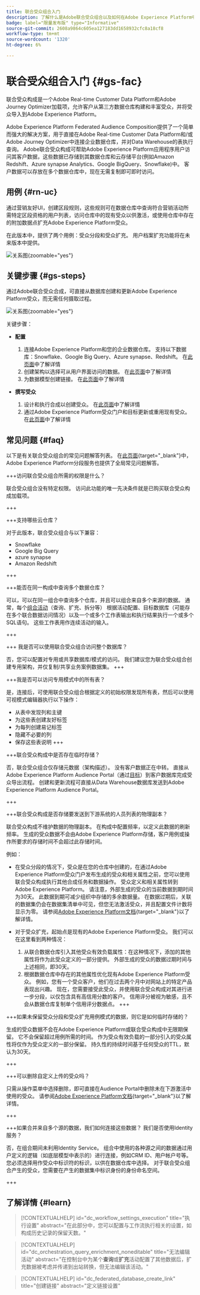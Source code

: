 ```yaml
---
title: 联合受众组合入门
description: 了解什么是Adobe联合受众组合以及如何在Adobe Experience Platform中使用它
badge: label="限量发布版" type="Informative"
source-git-commit: 2608a9864c605ea127183dd1658932cfc8a18cf8
workflow-type: tm+mt
source-wordcount: '1320'
ht-degree: 6%

---
```



# 联合受众组合入门 {#gs-fac}

联合受众构成是一个Adobe Real-time Customer Data Platform和Adobe Journey Optimizer加载项，允许客户从第三方数据仓库构建和丰富受众，并将受众导入到Adobe Experience Platform。

Adobe Experience Platform Federated Audience Composition提供了一个简单而强大的解决方案，用于直接在Adobe Real-time Customer Data Platform和/或Adobe Journey Optimizer中连接企业数据仓库，并对Data Warehouse的表执行查询。 Adobe联合受众构成可帮助Adobe Experience Platform应用程序用户访问其客户数据，这些数据已存储到其数据仓库和云存储平台(例如Amazon Redshift、Azure synapse Analytics、Google BigQuery、Snowflake)中。 客户数据可以存放在多个数据仓库中，现在无需复制即可即时访问。


## 用例 {#rn-uc}

通过营销友好UI，创建区段规则，这些规则可在数据仓库中查询符合营销活动所需特定区段资格的用户列表，访问仓库中的现有受众以供激活，或使用仓库中存在的附加数据点扩充Adobe Experience Platform受众。

在此版本中，提供了两个用例：受众分段和受众扩充。 用户档案扩充功能将在未来版本中提供。

![关系图](assets/fac-use-cases.png){zoomable="yes"}

## 关键步骤 {#gs-steps}

通过Adobe联合受众合成，可直接从数据库创建和更新Adobe Experience Platform受众，而无需任何摄取过程。

![关系图](assets/steps-diagram.png){zoomable="yes"}

关键步骤：

* **配置**

   1. 连接Adobe Experience Platform和您的企业数据仓库。
支持以下数据库：Snowflake、Google Big Query、Azure synapse、Redshift。
在[此页面](../connections/federated-db.md)中了解详情
   1. 创建架构以选择可从用户界面访问的数据。
在[此页面](../customer/schemas.md)中了解详情
   1. 为数据模型创建链接。
在[此页面](../data-management/gs-models.md)中了解详情

* **撰写受众**

   1. 设计和执行合成以创建受众。
在[此页面](../compositions/gs-compositions.md)中了解详情
   1. 通过Adobe Experience Platform受众门户和目标更新或重用现有受众。
在[此页面](../connections/destinations.md)中了解详情

## 常见问题 {#faq}

以下是有关联合受众组合的常见问题解答列表。 在[此页面](https://experienceleague.adobe.com/en/docs/experience-platform/segmentation/faq){target="_blank"}中，Adobe Experience Platform分段服务也提供了全局常见问题解答。


+++访问联合受众组合所需的权限是什么？

联合受众组合没有特定权限。 访问此功能的唯一先决条件就是已购买联合受众构成加载项。

+++

+++支持哪些云仓库？

对于此版本，联合受众组合与以下兼容：

* Snowflake
* Google Big Query
* azure synapse
* Amazon Redshift

+++


+++能否在同一构成中查询多个数据仓库？

可以，可以在同一组合中查询多个仓库，并且可以组合来自多个来源的数据。  通常，每个[组合活动](../compositions/orchestrate-activities.md)（查询、扩充、拆分等） 根据活动配置、目标数据库（可能存在多个联合数据访问情况）以及一个或多个工作表输出和执行结果执行一个或多个SQL语句。 这些工作表用作连续活动的输入。

+++

+++ 我是否可以使用联合受众组合访问整个数据库？

否，您可以配置对专用或共享数据库/模式的访问。 我们建议您为联合受众组合创建专用架构，并仅复制/共享业务案例数据集。
+++



+++我是否可以访问专用模式中的所有表？

是，连接后，可使用联合受众组合根据定义的初始权限发现所有表，然后可以使用可视模式编辑器执行以下操作：

* 从表中发现列和主键
* 为这些表创建友好标签
* 为每列创建易记标签
* 隐藏不必要的列
* 保存这些表说明
+++


+++联合受众构成中是否存在临时存储？

否，联合受众组合仅存储元数据（架构描述）。 没有客户数据正在中转。 直接从Adobe Experience Platform Audience Portal（通过[目标](../connections/destinations.md)）到客户数据库完成受众导出流程。 创建和更新流程可直接从Data Warehouse数据库发送到Adobe Experience Platform Audience Portal。

+++

+++联合受众构成是否存储要发送到下游系统的人员列表的物理副本？

联合受众构成不维护数据的物理副本。 在构成中配置频率，以定义此数据的刷新频率。 生成的受众数据不会由Adobe Experience Platform存储，客户用例或操作所要求的存储时间不会超过此存储时间。

例如：

* 在受众分段的情况下，受众是在您的仓库中创建的，在通过Adobe Experience Platform受众门户发布生成的受众和相关属性之前，您可以使用联合受众构成执行其他合成任务和数据操作。 受众定义和相关属性转到Adobe Experience Platform。
请注意，外部生成的受众的当前数据到期时间为30天。 此数据到期可减少组织中存储的多余数据量。 在数据过期后，关联的数据集仍会在数据集清单中可见，但您无法激活受众，并且配置文件计数将显示为零。 请参阅[Adobe Experience Platform文档](https://experienceleague.adobe.com/en/docs/experience-platform/segmentation/faq#how-long-do-externally-generated-audiences-last-for){target="_blank"}以了解详情。

* 对于受众扩充，起始点是现有的Adobe Experience Platform受众。 我们可以在这里看到两种情况：
   1. 从联合数据仓库引入其他受众有效负载属性：在这种情况下，添加的其他属性将作为此受众定义的一部分提供。 外部生成的受众的数据过期时间与上述相同，即30天。
   1. 根据数据仓库中存在的其他属性优化现有Adobe Experience Platform受众。 例如，您有一个受众客户，他们在过去两个月中对网站上的特定产品表现出兴趣。 现在，您需要接受此受众，并使用联合受众构成对其进行进一步分段，以仅包含具有高信用分数的客户。 信用评分被视为敏感，且不会从数据仓库复制单个信用评分数据点。
+++

+++如果未保留受众分段和受众扩充用例模式的数据，则它是如何临时存储的？

生成的受众数据不会在Adobe Experience Platform或联合受众构成中无限期保留。 它不会保留超过用例所需的时间。 作为受众有效负载的一部分引入的受众属性将仅作为受众定义的一部分保留。 持久性的持续时间基于任何受众的TTL，默认为30天。

+++

+++可以删除自定义上传的受众吗？

只需从操作菜单中选择删除，即可直接在Audience Portal中删除未在下游激活中使用的受众。 请参阅[Adobe Experience Platform文档](https://experienceleague.adobe.com/en/docs/experience-platform/segmentation/faq#how-do-i-put-an-audience-in-the-deleted-state){target="_blank"}以了解详情。

+++

+++如果合并来自多个源的数据，我们如何连接这些数据？ 我们是否使用Identity服务？

否，在组合期间未利用Identity Service。 组合中使用的各种源之间的数据通过用户定义的逻辑（如底层模型中表示的）进行连接，例如CRM ID、用户帐户号等。 您必须选择用作受众中标识符的标识，以供在数据仓库中选择。 对于联合受众组合产生的受众，您需要在产生的数据集中标识身份的身份命名空间。

+++

<!--
+++If I want to combine federated data with datasets that live in Adobe Experience Platform, how is this done?

Likewise, the Identity Service is not being leveraged in this scenario either. The data model underpinning a composition needs to express how the data warehouse data and the audience to be enriched are related. e.g. assume an existing audience in Adobe Experience Platform contains several attributes, among which is the CRM ID. Assume transactional data is in the data warehouse containing purchases with various attributes, including the CRM ID of the purchaser. The end-user would have to specify that the CRM ID for both objects is used to stitch the two objects together.

+++
-->

## 了解详情 {#learn}

<!-- Workflow + Workflow activities-->



>[!CONTEXTUALHELP]
>id="dc_workflow_settings_execution"
>title="执行设置"
>abstract="在此部分中，您可以配置与工作流执行相关的设置，如构成历史记录的保留天数。"




>[!CONTEXTUALHELP]
>id="dc_orchestration_query_enrichment_noneditable"
>title="无法编辑活动"
>abstract="在控制台中为某个&#x200B;**查询**&#x200B;或&#x200B;**扩充**&#x200B;活动配置了其他数据后，扩充数据被考虑并传递到出站转换，但无法编辑该活动。"

<!-- Create a link -->

>[!CONTEXTUALHELP]
>id="dc_federated_database_create_link"
>title="创建链接"
>abstract="定义链接设置"
